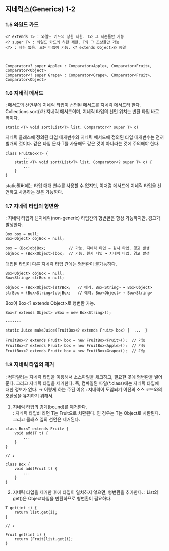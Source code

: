 ## 지네릭스(Generics) 1-2

### 1.5 와일드 카드

    <? extends T> : 와일드 카드의 상한 제한. T와 그 자손들만 가능
    <? super T> : 와일드 카드의 하한 제한. T와 그 조상들만 가능
    <?> : 제한 없음. 모든 타입이 가능. <? extends Object>와 동일

<br>

    Comparator<? super Apple> : Comparator<Apple>, Comparator<Fruit>, Comparator<Object>
    Comparator<? super Grape> : Comparator<Grape>, COmparator<Fruit>, Comparator<Object>

### 1.6 지네릭 메서드
: 메서드의 선언부에 지네릭 타입이 선언된 메서드를 지네릭 메서드라 한다.
Collections.sort()가 지네릭 메서드이며, 지네릭 타입의 선언 위치는 반환 타입 바로 앞이다.

```
static <T> void sort(List<T> list, Comparator<? super T> c)
```

지네릭 클래스에 정의된 타입 매개변수와 지네릭 메서드에 정의된 타입 매개변수는 전혀 별개의 것이다.
같은 타입 문자 T를 사용해도 같은 것이 아니라는 것에 주의해야 한다.

```
class FruitBox<T> {
        ...
    static <T> void sort(List<T> list, Comparator<? super T> c) {
        ...
    }
}
```

static멤버에는 타입 매개 변수를 사용할 수 없지만, 이처럼 메서드에 지네릭 타입을 선언하고 사용하는 것은 가능하다.

### 1.7 지네릭 타입의 형변환
: 지네릭 타입과 넌지네릭(non-generic) 타입간의 형변환은 항상 가능하지만, 경고가 발생한다.
```
Box box = null;
Box<Object> objBox = null;

box = (Box)objBox;          // 가능. 지네릭 타입 → 원시 타입. 경고 발생
objBox = (Box<Object>)box;  // 가능. 원시 타입 → 지네릭 타입. 경고 발생
```

대입된 타입이 다른 지네릭 타입 간에는 형변환이 불가능하다.

```
Box<Object> objBox = null;
Box<String> strBox = null;

objBox = (Box<Object>)strBox;   // 에러. Box<String> → Box<Object>
strBox = (Box<String>)objBox;   // 에러. Box<Object> → Box<String>
```

Box<String>이 Box<? extends Object>로 형변환 가능.
```
Box<? extends Object> wBox = new Box<String>();

-------

static Juice makeJuice(FruitBox<? extends Fruit> box) {  ...  }

FruitBox<? extends Fruit> box = new FruitBox<Fruit>();  // 가능 
FruitBox<? extends Fruit> box = new FruitBox<Apple>();  // 가능 
FruitBox<? extends Fruit> box = new FruitBox<Grape>();  // 가능 
```


### 1.8 지네릭 타입의 제거
: 컴파일러는 지네릭 타입을 이용해서 소스파일을 체크하고, 필요한 곳에 형변환을 넣어준다. 그리고 지네릭 타입을 제거한다.
즉, 컴파일된 파일(*.class)에는 지네릭 타입에 대한 정보가 없다.
→ 이렇게 하는 주된 이유 : 지네릭이 도입되기 이전의 소스 코드와의 호환성을 유지하기 위해서.

1. 지네릭 타입의 경계(bound)를 제거한다.<br>
    : 지네릭 타입dl <T extends Fruit>라면 T는 Fruit으로 치환된다. <T>인 경우는 T는 Object로 치환된다. 그리고 클래스 옆의 선언은 제거된다.
```
class Box<T extends Fruit> {
    void add(T t) {
        ...
    }
}

// ↓

class Box {
    void add(Fruit t) {
        ...
    }
}
```

2. 지네릭 타입을 제거한 후에 타입이 일치하지 않으면, 형변환을 추가한다.
    : List의 get()은 Object타입을 반환하므로 형변환이 필요하다.

```
T get(int i) {
    return list.get(i);
}

// ↓

Fruit get(int i) {
    return (Fruit)list.get(i);
}
```